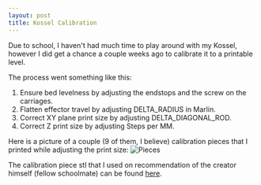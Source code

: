```yaml
---
layout: post
title: Kossel Calibration
---
```


Due to school, I haven't had much time to play around with my Kossel, however I did get a chance a couple weeks ago to calibrate it to a printable level. 

The process went something like this: 
1) Ensure bed levelness by adjusting the endstops and the screw on the carriages.
2) Flatten effector travel by adjusting DELTA_RADIUS in Marlin.
3) Correct XY plane print size by adjusting DELTA_DIAGONAL_ROD.
4) Correct Z print size by adjusting Steps per MM.

Here is a picture of a couple (9 of them, I believe) calibration pieces that I printed while adjusting the print size:
![Pieces][logo]

[logo]: http://u.cubeupload.com/disaccurate/IMG20160220011619zps.jpg "Calibration Pieces"

The calibration piece stl that I used on recommendation of the creator himself (fellow schoolmate) can be found [here](https://www.thingiverse.com/thing:121106).
